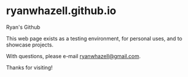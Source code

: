# ryanwhazell.github.io
Ryan's Github

This web page exists as a testing environment, for personal uses, and to showcase projects.

With questions, please e-mail ryanwhazell@gmail.com.

Thanks for visiting!

